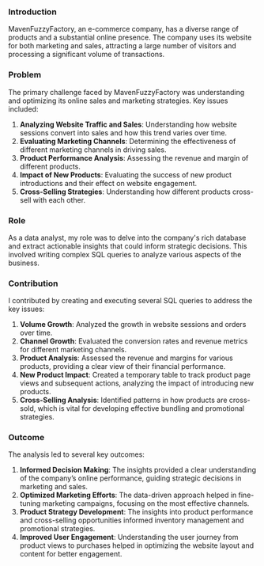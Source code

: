 ### Introduction
MavenFuzzyFactory, an e-commerce company, has a diverse range of products and a substantial online presence. The company uses its website for both marketing and sales, attracting a large number of visitors and processing a significant volume of transactions. 

### Problem
The primary challenge faced by MavenFuzzyFactory was understanding and optimizing its online sales and marketing strategies. Key issues included:

1. **Analyzing Website Traffic and Sales**: Understanding how website sessions convert into sales and how this trend varies over time.
2. **Evaluating Marketing Channels**: Determining the effectiveness of different marketing channels in driving sales.
3. **Product Performance Analysis**: Assessing the revenue and margin of different products.
4. **Impact of New Products**: Evaluating the success of new product introductions and their effect on website engagement.
5. **Cross-Selling Strategies**: Understanding how different products cross-sell with each other.

### Role
As a data analyst, my role was to delve into the company's rich database and extract actionable insights that could inform strategic decisions. This involved writing complex SQL queries to analyze various aspects of the business.

### Contribution
I contributed by creating and executing several SQL queries to address the key issues:

1. **Volume Growth**: Analyzed the growth in website sessions and orders over time.
2. **Channel Growth**: Evaluated the conversion rates and revenue metrics for different marketing channels.
3. **Product Analysis**: Assessed the revenue and margins for various products, providing a clear view of their financial performance.
4. **New Product Impact**: Created a temporary table to track product page views and subsequent actions, analyzing the impact of introducing new products.
5. **Cross-Selling Analysis**: Identified patterns in how products are cross-sold, which is vital for developing effective bundling and promotional strategies.

### Outcome
The analysis led to several key outcomes:

1. **Informed Decision Making**: The insights provided a clear understanding of the company’s online performance, guiding strategic decisions in marketing and sales.
2. **Optimized Marketing Efforts**: The data-driven approach helped in fine-tuning marketing campaigns, focusing on the most effective channels.
3. **Product Strategy Development**: The insights into product performance and cross-selling opportunities informed inventory management and promotional strategies.
4. **Improved User Engagement**: Understanding the user journey from product views to purchases helped in optimizing the website layout and content for better engagement.
